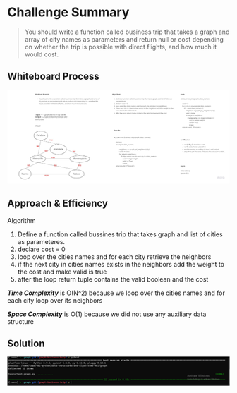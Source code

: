 # Challenge Summary
> You should write a function called business trip that takes a graph and array of city names as parameters and return null or cost depending on  whether the trip is possible with direct flights, and how much it would cost.
## Whiteboard Process
![](graph_bussiness_trip.jpg)
## Approach & Efficiency
Algorithm

1. Define a function called bussines trip that takes graph and list of cities as parameteres.
2. declare cost = 0
3. loop over the cities names and for each city retrieve the neighbors
4. if the next city in cities names exists in the neighbors add the weight to the cost and make valid is true
5. after the loop return tuple contains the valid boolean and the cost


***Time Complexity*** is O(N^2) because we loop over the cities names and for each city loop over its neighbors

***Space Complexity*** is O(1) because we did not use any auxiliary data structure

## Solution

![](buss_trip.PNG)
